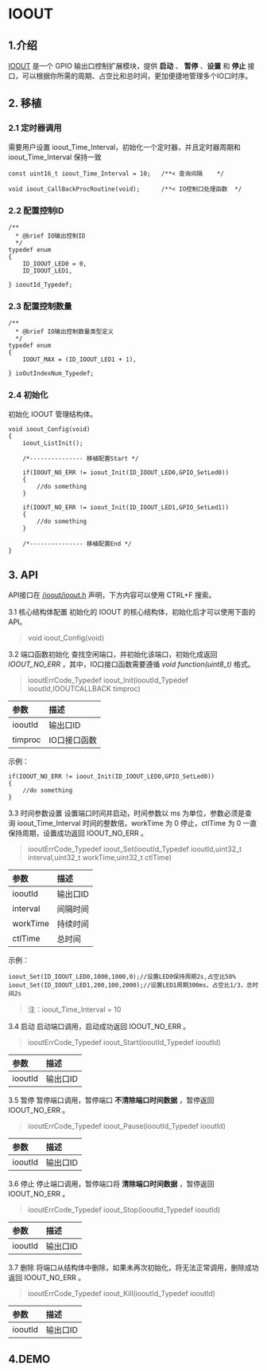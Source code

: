 # IOOUT


## 1.介绍
[IOOUT](https://github.com/redocCheng/IOOUT)  是一个 GPIO 输出口控制扩展模块，提供 **启动** 、 **暂停** 、**设置** 和 **停止** 接口，可以根据你所需的周期、占空比和总时间，更加便捷地管理多个IO口时序。


## 2. 移植


### 2.1 定时器调用
需要用户设置 ioout_Time_Interval，初始化一个定时器，并且定时器周期和 ioout_Time_Interval  保持一致
```
const uint16_t ioout_Time_Interval = 10;   /**< 查询间隔    */

void ioout_CallBackProcRoutine(void);	   /**< IO控制口处理函数  */
```

### 2.2 配置控制ID
```	
/**
  * @brief IO输出控制ID
  */
typedef enum
{
    ID_IOOUT_LED0 = 0,
	ID_IOOUT_LED1,

} iooutId_Typedef;
```

### 2.3 配置控制数量
```	
/**
  * @brief IO输出控制数量类型定义
  */
typedef enum
{
    IOOUT_MAX = (ID_IOOUT_LED1 + 1),

} ioOutIndexNum_Typedef;

```

### 2.4 初始化
初始化 IOOUT 管理结构体。
 
```
void ioout_Config(void)
{
    ioout_ListInit();

	/*--------------- 移植配置Start */
	
    if(IOOUT_NO_ERR != ioout_Init(ID_IOOUT_LED0,GPIO_SetLed0))
    {
		//do something
    }
	
	if(IOOUT_NO_ERR != ioout_Init(ID_IOOUT_LED1,GPIO_SetLed1))
    {
		//do something
    }

	/*--------------- 移植配置End */
}
```


## 3. API
API接口在 [/ioout/ioout.h](/ioout/ioout.h) 声明，下方内容可以使用 CTRL+F 搜索。

3.1 核心结构体配置
初始化的 IOOUT 的核心结构体，初始化后才可以使用下面的API。
> void ioout_Config(void)

3.2 端口函数初始化
查找空闲端口，并初始化该端口，初始化成返回 *IOOUT_NO_ERR* ，其中，IO口接口函数需要遵循 *void function(uint8_t)* 格式。
>iooutErrCode_Typedef ioout_Init(iooutId_Typedef iooutId,IOOUTCALLBACK timproc)


| 参数                |描述|
| :--------           |:--------  |
| iooutId             | 输出口ID | 
| timproc             | IO口接口函数 | 

示例：
```
if(IOOUT_NO_ERR != ioout_Init(ID_IOOUT_LED0,GPIO_SetLed0))
{
	//do something
}
```

3.3 时间参数设置
设置端口时间并启动，时间参数以 ms 为单位，参数必须是查询 ioout_Time_Interval  时间的整数倍，workTime 为 0 停止，ctlTime 为 0 一直保持周期，设置成功返回 IOOUT_NO_ERR 。

>iooutErrCode_Typedef ioout_Set(iooutId_Typedef iooutId,uint32_t interval,uint32_t workTime,uint32_t ctlTime)

| 参数                |描述|
| :--------           |:--------  |
| iooutId             | 输出口ID | 
| interval            | 间隔时间 | 
| workTime            | 持续时间 | 
| ctlTime             | 总时间 | 

示例：

```
ioout_Set(ID_IOOUT_LED0,1000,1000,0);//设置LED0保持周期2s,占空比50%
ioout_Set(ID_IOOUT_LED1,200,100,2000);//设置LED1周期300ms，占空比1/3，总时间2s
```
>注：ioout_Time_Interval  = 10

3.4 启动
启动端口调用，启动成功返回 IOOUT_NO_ERR 。
>iooutErrCode_Typedef ioout_Start(iooutId_Typedef iooutId)

| 参数                |描述|
| :--------           |:--------  |
| iooutId             | 输出口ID | 

3.5 暂停
暂停端口调用，暂停端口 **不清除端口时间数据** ，暂停返回 IOOUT_NO_ERR 。
>iooutErrCode_Typedef ioout_Pause(iooutId_Typedef iooutId)

| 参数                |描述|
| :--------           |:--------  |
| iooutId             | 输出口ID | 

3.6 停止
停止端口调用，暂停端口将 **清除端口时间数据** ，暂停返回 IOOUT_NO_ERR 。
>iooutErrCode_Typedef ioout_Stop(iooutId_Typedef iooutId)

| 参数                |描述|
| :--------           |:--------  |
| iooutId             | 输出口ID | 

3.7 删除
将端口从结构体中删除，如果未再次初始化，将无法正常调用，删除成功返回 IOOUT_NO_ERR 。
>iooutErrCode_Typedef ioout_Kill(iooutId_Typedef iooutId)

| 参数                |描述|
| :--------           |:--------  |
| iooutId             | 输出口ID | 

## 4.DEMO

